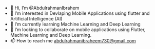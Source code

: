 - 👋 Hi, I’m @AbdulrahmanIbrahem
- 👀 I’m interested in Devlaping Mobile Applications using flutter and Artificial Intelligence (AI)
- 🌱 I’m currently learning Machine Learning and Deep Learning
- 💞️ I’m looking to collaborate on mobile applications using Flutter, Machine Learning and Deep Learning.
- 📫 How to reach me abdulrahmanibraheem730@gmail.com


